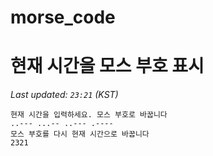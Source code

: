 # morse_code
# 현재 시간을 모스 부호 표시
<!-- MORSE_TIME_START -->
_Last updated: `23:21` (KST)_

```
현재 시간을 입력하세요. 모스 부호로 바꿉니다
..--- ...-- ..--- .----
모스 부호를 다시 현재 시간으로 바꿉니다
2321
```
<!-- MORSE_TIME_END -->
